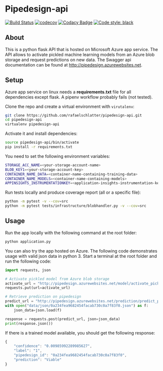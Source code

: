 # Pipedesign-api
[![Build Status](https://travis-ci.org/rafaelschlatter/pipedesign-api.svg?branch=master)](https://travis-ci.org/rafaelschlatter/pipedesign-api)
[![codecov](https://codecov.io/gh/rafaelschlatter/pipedesign-ml/branch/master/graph/badge.svg)](https://codecov.io/gh/rafaelschlatter/pipedesign-ml)
[![Codacy Badge](https://api.codacy.com/project/badge/Grade/6f28fe09f64e4eaaa866498be841fa84)](https://app.codacy.com/app/rafaelschlatter/pipedesign-api?utm_source=github.com&utm_medium=referral&utm_content=rafaelschlatter/pipedesign-api&utm_campaign=Badge_Grade_Settings)
[![Code style: black](https://img.shields.io/badge/code%20style-black-000000.svg)](https://github.com/python/black)

## About
This is a python flask API that is hosted on Microsoft Azure app service. The API allows to activate pickled machine learning models from an Azure blob storage and request predictions on new data. The Swagger api documentation can be found at <http://pipedesign.azurewebsites.net>.

## Setup
Azure app service on linux needs a **requirements.txt** file for all dependencies except flask. A pipenv workflow probably fails (not tested).

Clone the repo and create a virtual environment with `virutalenv`:
````bash
git clone https://github.com/rafaelschlatter/pipedesign-api.git
cd pipedesign-api
virtualenv pipedesign-api
````

Activate it and install dependencies:
````bash
source pipedesign-api/bin/activate
pip install -r requirements.txt
````

You need to set the following environment variables:
````bash
STORAGE_ACC_NAME=<your-storage-account-name>
BLOB_KEY1=<your-storage-account-key>
CONTAINER_NAME_DATA=<container-name-containing-training-data>
CONTAINER_NAME_MODELS=<container-name-containing-models>
APPINSIGHTS_INSTRUMENTATIONKEY=<application-insights-instrumentation-key>
````

Run tests locally and produce coverage report (all or a specific file):
````bash
python -m pytest -v --cov=src
python -m pytest tests/infrastructure/blobhandler.py -v --cov=src
````

## Usage
Run the app locally with the following command at the root folder:
````bash
python application.py
````

You can also try the app hosted on Azure. The following code demonstrates usage with valid json data in python 3. Start a terminal at the root folder and run the following code:

````python
import requests, json

# Activate pickled model from Azure blob storage
activate_url = "http://pipedesign.azurewebsites.net/model/activate_pickled/test_model_1_do_not_delete/"
requests.put(url=activate_url)

# Retrieve prediction on pipedesign
predict_url = "http://pipedesign.azurewebsites.net/prediction/predict_pickled/"
with open("data/json/0a234fea9682454facab730c0a7f83f0.json") as f:
    json_data=json.load(f)

response = requests.post(predict_url, json=json_data)
print(response.json())
````

If there is a trained model available, you should get the following response:
````javascript
{
    "confidence": "0.00985992289985627",
    "label": "1",
    "pipedesign_id": "0a234fea9682454facab730c0a7f83f0",
    "prediction": "Viable"
}
````
